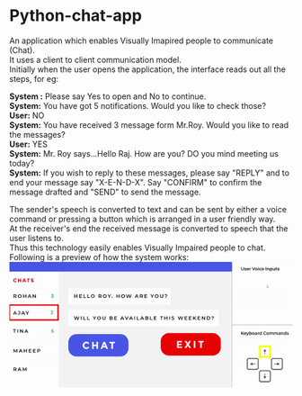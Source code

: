 # Python-chat-app

An application which enables Visually Imapired people to communicate (Chat).  
It uses a client to client communication model.  
Initially when the user opens the application, the interface reads out  all the steps, for eg:
  
**System :** Please say Yes to open and No to continue.   
**System:** You have got 5 notifications. Would you like to check those?  
**User:** NO  
**System:** You have received 3 message form Mr.Roy. Would you like to read the messages?  
**User:** YES  
**System:** Mr. Roy says...Hello Raj. How are you? DO you mind meeting us today?  
**System:** If you wish to reply to these messages, please say "REPLY" and to end your message say "X-E-N-D-X". Say "CONFIRM" to confirm the message drafted and "SEND"  to send the message.  
  
The sender's speech is converted to text and can be sent by either a voice command or pressing a button which is arranged in a user friendly way.  
At the receiver's end the received message is converted to speech that the user listens to.  
Thus this technology easily enables Visually Impaired people to chat.  
Following is a preview of how the system works:
 ![PChat app preview](UI.gif)

